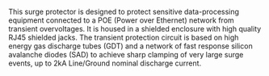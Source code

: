 This surge protector is designed to protect sensitive data-processing equipment connected to a POE (Power over Ethernet) network from transient overvoltages. It is housed in a shielded enclosure with high quality RJ45 shielded jacks. The transient protection circuit is based on high energy gas discharge tubes (GDT) and a network of fast response silicon avalanche diodes (SAD) to achieve sharp clamping of very large surge events, up to 2kA Line/Ground nominal discharge current.
